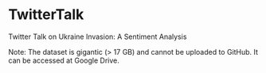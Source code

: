 # TwitterTalk
Twitter Talk on Ukraine Invasion: A Sentiment Analysis

Note: The dataset is gigantic (> 17 GB) and cannot be uploaded to GitHub. It can be accessed at Google Drive.